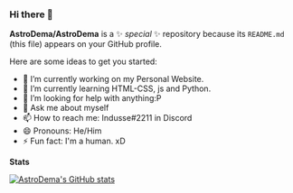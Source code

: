 ### Hi there 👋


**AstroDema/AstroDema** is a ✨ _special_ ✨ repository because its `README.md` (this file) appears on your GitHub profile.

Here are some ideas to get you started:

- 🔭 I’m currently working on my Personal Website.
- 🌱 I’m currently learning HTML-CSS, js and Python.
- 🤔 I’m looking for help with anything:P
- 💬 Ask me about myself
- 📫 How to reach me: Indusse#2211 in Discord
- 😄 Pronouns: He/Him
- ⚡ Fun fact: I'm a human. xD

**Stats**

[![AstroDema's GitHub stats](https://github-readme-stats.vercel.app/api?username=AstroDema&theme=dark&show_icons=true)](https://github.com/anuraghazra/github-readme-stats)
